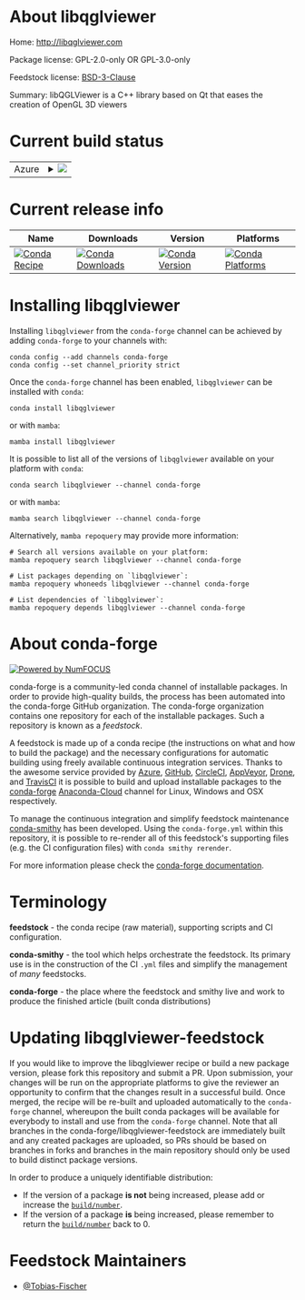 About libqglviewer
==================

Home: http://libqglviewer.com

Package license: GPL-2.0-only OR GPL-3.0-only

Feedstock license: [BSD-3-Clause](https://github.com/conda-forge/libqglviewer-feedstock/blob/main/LICENSE.txt)

Summary: libQGLViewer is a C++ library based on Qt that eases the creation of OpenGL 3D viewers

Current build status
====================


<table>
    
  <tr>
    <td>Azure</td>
    <td>
      <details>
        <summary>
          <a href="https://dev.azure.com/conda-forge/feedstock-builds/_build/latest?definitionId=13610&branchName=main">
            <img src="https://dev.azure.com/conda-forge/feedstock-builds/_apis/build/status/libqglviewer-feedstock?branchName=main">
          </a>
        </summary>
        <table>
          <thead><tr><th>Variant</th><th>Status</th></tr></thead>
          <tbody><tr>
              <td>linux_64</td>
              <td>
                <a href="https://dev.azure.com/conda-forge/feedstock-builds/_build/latest?definitionId=13610&branchName=main">
                  <img src="https://dev.azure.com/conda-forge/feedstock-builds/_apis/build/status/libqglviewer-feedstock?branchName=main&jobName=linux&configuration=linux%20linux_64_" alt="variant">
                </a>
              </td>
            </tr><tr>
              <td>osx_64</td>
              <td>
                <a href="https://dev.azure.com/conda-forge/feedstock-builds/_build/latest?definitionId=13610&branchName=main">
                  <img src="https://dev.azure.com/conda-forge/feedstock-builds/_apis/build/status/libqglviewer-feedstock?branchName=main&jobName=osx&configuration=osx%20osx_64_" alt="variant">
                </a>
              </td>
            </tr><tr>
              <td>win_64</td>
              <td>
                <a href="https://dev.azure.com/conda-forge/feedstock-builds/_build/latest?definitionId=13610&branchName=main">
                  <img src="https://dev.azure.com/conda-forge/feedstock-builds/_apis/build/status/libqglviewer-feedstock?branchName=main&jobName=win&configuration=win%20win_64_" alt="variant">
                </a>
              </td>
            </tr>
          </tbody>
        </table>
      </details>
    </td>
  </tr>
</table>

Current release info
====================

| Name | Downloads | Version | Platforms |
| --- | --- | --- | --- |
| [![Conda Recipe](https://img.shields.io/badge/recipe-libqglviewer-green.svg)](https://anaconda.org/conda-forge/libqglviewer) | [![Conda Downloads](https://img.shields.io/conda/dn/conda-forge/libqglviewer.svg)](https://anaconda.org/conda-forge/libqglviewer) | [![Conda Version](https://img.shields.io/conda/vn/conda-forge/libqglviewer.svg)](https://anaconda.org/conda-forge/libqglviewer) | [![Conda Platforms](https://img.shields.io/conda/pn/conda-forge/libqglviewer.svg)](https://anaconda.org/conda-forge/libqglviewer) |

Installing libqglviewer
=======================

Installing `libqglviewer` from the `conda-forge` channel can be achieved by adding `conda-forge` to your channels with:

```
conda config --add channels conda-forge
conda config --set channel_priority strict
```

Once the `conda-forge` channel has been enabled, `libqglviewer` can be installed with `conda`:

```
conda install libqglviewer
```

or with `mamba`:

```
mamba install libqglviewer
```

It is possible to list all of the versions of `libqglviewer` available on your platform with `conda`:

```
conda search libqglviewer --channel conda-forge
```

or with `mamba`:

```
mamba search libqglviewer --channel conda-forge
```

Alternatively, `mamba repoquery` may provide more information:

```
# Search all versions available on your platform:
mamba repoquery search libqglviewer --channel conda-forge

# List packages depending on `libqglviewer`:
mamba repoquery whoneeds libqglviewer --channel conda-forge

# List dependencies of `libqglviewer`:
mamba repoquery depends libqglviewer --channel conda-forge
```


About conda-forge
=================

[![Powered by
NumFOCUS](https://img.shields.io/badge/powered%20by-NumFOCUS-orange.svg?style=flat&colorA=E1523D&colorB=007D8A)](https://numfocus.org)

conda-forge is a community-led conda channel of installable packages.
In order to provide high-quality builds, the process has been automated into the
conda-forge GitHub organization. The conda-forge organization contains one repository
for each of the installable packages. Such a repository is known as a *feedstock*.

A feedstock is made up of a conda recipe (the instructions on what and how to build
the package) and the necessary configurations for automatic building using freely
available continuous integration services. Thanks to the awesome service provided by
[Azure](https://azure.microsoft.com/en-us/services/devops/), [GitHub](https://github.com/),
[CircleCI](https://circleci.com/), [AppVeyor](https://www.appveyor.com/),
[Drone](https://cloud.drone.io/welcome), and [TravisCI](https://travis-ci.com/)
it is possible to build and upload installable packages to the
[conda-forge](https://anaconda.org/conda-forge) [Anaconda-Cloud](https://anaconda.org/)
channel for Linux, Windows and OSX respectively.

To manage the continuous integration and simplify feedstock maintenance
[conda-smithy](https://github.com/conda-forge/conda-smithy) has been developed.
Using the ``conda-forge.yml`` within this repository, it is possible to re-render all of
this feedstock's supporting files (e.g. the CI configuration files) with ``conda smithy rerender``.

For more information please check the [conda-forge documentation](https://conda-forge.org/docs/).

Terminology
===========

**feedstock** - the conda recipe (raw material), supporting scripts and CI configuration.

**conda-smithy** - the tool which helps orchestrate the feedstock.
                   Its primary use is in the construction of the CI ``.yml`` files
                   and simplify the management of *many* feedstocks.

**conda-forge** - the place where the feedstock and smithy live and work to
                  produce the finished article (built conda distributions)


Updating libqglviewer-feedstock
===============================

If you would like to improve the libqglviewer recipe or build a new
package version, please fork this repository and submit a PR. Upon submission,
your changes will be run on the appropriate platforms to give the reviewer an
opportunity to confirm that the changes result in a successful build. Once
merged, the recipe will be re-built and uploaded automatically to the
`conda-forge` channel, whereupon the built conda packages will be available for
everybody to install and use from the `conda-forge` channel.
Note that all branches in the conda-forge/libqglviewer-feedstock are
immediately built and any created packages are uploaded, so PRs should be based
on branches in forks and branches in the main repository should only be used to
build distinct package versions.

In order to produce a uniquely identifiable distribution:
 * If the version of a package **is not** being increased, please add or increase
   the [``build/number``](https://docs.conda.io/projects/conda-build/en/latest/resources/define-metadata.html#build-number-and-string).
 * If the version of a package **is** being increased, please remember to return
   the [``build/number``](https://docs.conda.io/projects/conda-build/en/latest/resources/define-metadata.html#build-number-and-string)
   back to 0.

Feedstock Maintainers
=====================

* [@Tobias-Fischer](https://github.com/Tobias-Fischer/)

